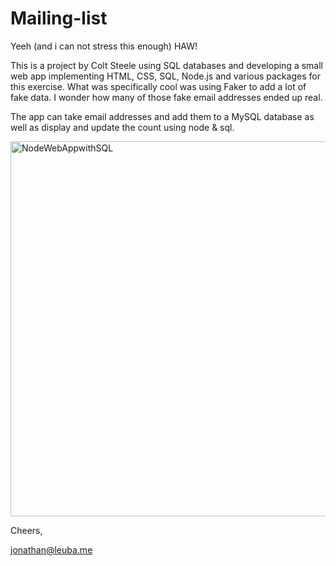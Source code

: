 # Mailing-list

Yeeh (and i can not stress this enough) HAW!

This is a project by Colt Steele using SQL databases and developing a small web app implementing HTML, CSS, SQL, Node.js 
and various packages for this exercise. What was specifically cool was using Faker to add a lot of fake data. I wonder
how many of those fake email addresses ended up real.

The app can take email addresses and add them to a MySQL database as well as display and update the count using node & sql.

<img width="600" alt="NodeWebAppwithSQL" src="https://imgur.com/OBdh2sH">

Cheers, 

jonathan@leuba.me
